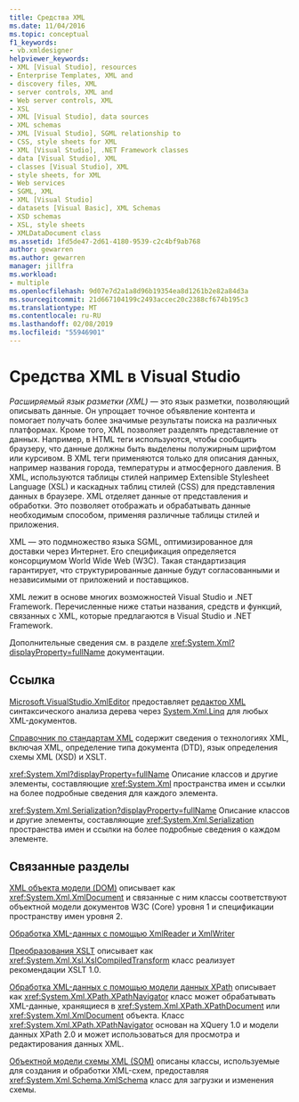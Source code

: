 ```yaml
---
title: Средства XML
ms.date: 11/04/2016
ms.topic: conceptual
f1_keywords:
- vb.xmldesigner
helpviewer_keywords:
- XML [Visual Studio], resources
- Enterprise Templates, XML and
- discovery files, XML
- server controls, XML and
- Web server controls, XML
- XSL
- XML [Visual Studio], data sources
- XML schemas
- XML [Visual Studio], SGML relationship to
- CSS, style sheets for XML
- XML [Visual Studio], .NET Framework classes
- data [Visual Studio], XML
- classes [Visual Studio], XML
- style sheets, for XML
- Web services
- SGML, XML
- XML [Visual Studio]
- datasets [Visual Basic], XML Schemas
- XSD schemas
- XSL, style sheets
- XMLDataDocument class
ms.assetid: 1fd5de47-2d61-4180-9539-c2c4bf9ab768
author: gewarren
ms.author: gewarren
manager: jillfra
ms.workload:
- multiple
ms.openlocfilehash: 9d07e7d2a1a8d96b19354ea8d1261b2e82a84d3a
ms.sourcegitcommit: 21d667104199c2493accec20c2388cf674b195c3
ms.translationtype: MT
ms.contentlocale: ru-RU
ms.lasthandoff: 02/08/2019
ms.locfileid: "55946901"
---
```

# <a name="xml-tools-in-visual-studio"></a>Средства XML в Visual Studio

*Расширяемый язык разметки (XML)* — это язык разметки, позволяющий описывать данные. Он упрощает точное объявление контента и помогает получать более значимые результаты поиска на различных платформах. Кроме того, XML позволяет разделять представление от данных. Например, в HTML теги используются, чтобы сообщить браузеру, что данные должны быть выделены полужирным шрифтом или курсивом. В XML теги применяются только для описания данных, например названия города, температуры и атмосферного давления. В XML, используются таблицы стилей например Extensible Stylesheet Language (XSL) и каскадных таблиц стилей (CSS) для представления данных в браузере. XML отделяет данные от представления и обработки. Это позволяет отображать и обрабатывать данные необходимым способом, применяя различные таблицы стилей и приложения.

XML — это подмножество языка SGML, оптимизированное для доставки через Интернет. Его спецификация определяется консорциумом World Wide Web (W3C). Такая стандартизация гарантирует, что структурированные данные будут согласованными и независимыми от приложений и поставщиков.

XML лежит в основе многих возможностей Visual Studio и .NET Framework. Перечисленные ниже статьи названия, средств и функций, связанных с XML, которые предлагаются в Visual Studio и .NET Framework.

Дополнительные сведения см. в разделе <xref:System.Xml?displayProperty=fullName> документации.

## <a name="reference"></a>Ссылка

[Microsoft.VisualStudio.XmlEditor](http://go.microsoft.com/fwlink/?LinkID=165699) предоставляет [редактор XML](http://go.microsoft.com/fwlink/?LinkId=228249) синтаксического анализа дерева через [System.Xml.Linq](http://go.microsoft.com/fwlink/?LinkId=228250) для любых XML-документов.

[Справочник по стандартам XML](https://msdn.microsoft.com/79c78508-c9d0-423a-a00f-672e855de401) содержит сведения о технологиях XML, включая XML, определение типа документа (DTD), язык определения схемы XML (XSD) и XSLT.

<xref:System.Xml?displayProperty=fullName> Описание классов и другие элементы, составляющие <xref:System.Xml> пространства имен и ссылки на более подробные сведения для каждого элемента.

<xref:System.Xml.Serialization?displayProperty=fullName> Описание классов и другие элементы, составляющие <xref:System.Xml.Serialization> пространства имен и ссылки на более подробные сведения о каждом элементе.

## <a name="related-sections"></a>Связанные разделы

[XML объекта модели (DOM)](/dotnet/standard/data/xml/xml-document-object-model-dom) описывает как <xref:System.Xml.XmlDocument> и связанные с ним классы соответствуют объектной модели документов W3C (Core) уровня 1 и спецификации пространству имен уровня 2.

[Обработка XML-данных с помощью XmlReader и XmlWriter](/previous-versions/windows/silverlight/dotnet-windows-silverlight/cc189001\(v\=vs.95\))

[Преобразования XSLT](/dotnet/standard/data/xml/xslt-transformations) описывает как <xref:System.Xml.Xsl.XslCompiledTransform> класс реализует рекомендации XSLT 1.0.

[Обработка XML-данных с помощью модели данных XPath](/dotnet/standard/data/xml/process-xml-data-using-the-xpath-data-model) описывает как <xref:System.Xml.XPath.XPathNavigator> класс может обрабатывать XML-данные, хранящиеся в <xref:System.Xml.XPath.XPathDocument> или <xref:System.Xml.XmlDocument> объекта. Класс <xref:System.Xml.XPath.XPathNavigator> основан на XQuery 1.0 и модели данных XPath 2.0 и может использоваться для просмотра и редактирования данных XML.

[Объектной модели схемы XML (SOM)](/dotnet/standard/data/xml/xml-schema-object-model-som) описаны классы, используемые для создания и обработки XML-схем, предоставляя <xref:System.Xml.Schema.XmlSchema> класс для загрузки и изменения схемы.